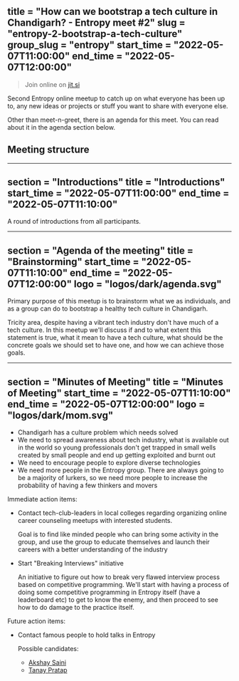 title = "How can we bootstrap a tech culture in Chandigarh? - Entropy meet #2"
slug = "entropy-2-bootstrap-a-tech-culture"
group_slug = "entropy"
start_time = "2022-05-07T11:00:00"
end_time = "2022-05-07T12:00:00"
---

> Join online on [jit.si](https://meet.jit.si/moderated/e44f76e034751eecc0a7a15cd85ecff3b9bf1c767cbfab356d090a49a2164f30 "Online Meet")

Second Entropy online meetup to catch up on what everyone has been up to, any
new ideas or projects or stuff you want to share with everyone else.

Other than meet-n-greet, there is an agenda for this meet. You can read about it
in the agenda section below.

## Meeting structure

---
section = "Introductions"
title = "Introductions"
start_time = "2022-05-07T11:00:00"
end_time = "2022-05-07T11:10:00"
---
A round of introductions from all participants.

---
section = "Agenda of the meeting"
title = "Brainstorming"
start_time = "2022-05-07T11:10:00"
end_time = "2022-05-07T12:00:00"
logo = "logos/dark/agenda.svg"
---

Primary purpose of this meetup is to brainstorm what we as individuals, and as a
group can do to bootstrap a healthy tech culture in Chandigarh.

Tricity area, despite having a vibrant tech industry don't have much of a tech
culture. In this meetup we'll discuss if and to what extent this statement is
true, what it mean to have a tech culture, what should be the concrete goals we
should set to have one, and how we can achieve those goals.

---
section = "Minutes of Meeting"
title = "Minutes of Meeting"
start_time = "2022-05-07T11:10:00"
end_time = "2022-05-07T12:00:00"
logo = "logos/dark/mom.svg"
---

-   Chandigarh has a culture problem which needs solved
-   We need to spread awareness about tech industry, what is available out in the
    world so young professionals don't get trapped in small wells created by small
    people and end up getting exploited and burnt out
-   We need to encourage people to explore diverse technologies
-   We need more people in the Entropy group. There are always going to be a
    majority of lurkers, so we need more people to increase the probability of
    having a few thinkers and movers

Immediate action items:

-   Contact tech-club-leaders in local colleges regarding organizing online
    career counseling meetups with interested students.

    Goal is to find like minded people who can bring some activity in the group,
    and use the group to educate themselves and launch their careers with a better
    understanding of the industry

-   Start "Breaking Interviews" initiative

    An initiative to figure out how to break very flawed interview process based
    on competitive programming. We'll start with having a process of doing some
    competitive programming in Entropy itself (have a leaderboard etc) to get to
    know the enemy, and then proceed to see how to do damage to the practice
    itself.

Future action items:

-   Contact famous people to hold talks in Entropy

    Possible candidates:

    -   [Akshay Saini](https://akshaysaini.in/)
    -   [Tanay Pratap](https://www.instagram.com/tanaypratap/)
